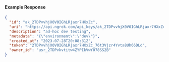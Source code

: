 <!-- Code generated for API Clients. DO NOT EDIT. -->
#### Example Response
```json
{
  "id": "ak_2TDPvvhjX0V0IGhLRjaxr7HXxZc",
  "uri": "https://api.ngrok.com/api_keys/ak_2TDPvvhjX0V0IGhLRjaxr7HXxZc",
  "description": "ad-hoc dev testing",
  "metadata": "{\"environment\":\"dev\"}",
  "created_at": "2023-07-28T20:08:31Z",
  "token": "2TDPvvhjX0V0IGhLRjaxr7HXxZc_76t3Vjzr4Yvta8Uh66DLd",
  "owner_id": "usr_2TDPvkvtitw4ZYPIkVwY078SS2B"
}